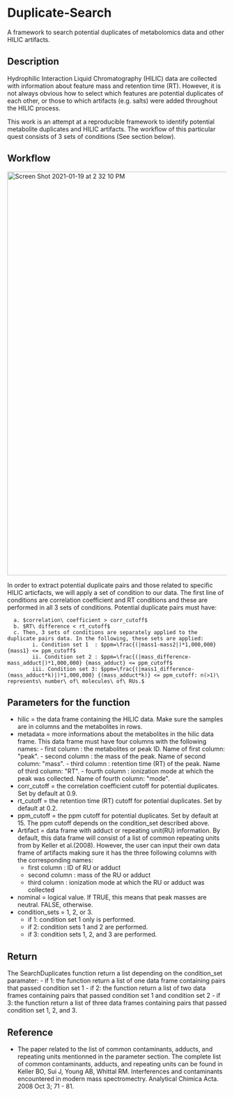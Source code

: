 # Duplicate-Search
A framework to search potential duplicates of metabolomics data and other HILIC artifacts. 

## Description

Hydrophilic Interaction Liquid Chromatography (HILIC) data are collected with information about feature mass and retention time (RT). However, it is not always obvious how to select which features are potential duplicates of each other, or those to which artifacts (e.g. salts) were added throughout the HILIC  process. 

This work is an attempt at a reproducible framework to identify potential metabolite duplicates and HILIC artifacts. The workflow of this particular quest consists of 3 sets of conditions (See section below).            

 ## Workflow 
 
<img width="925" alt="Screen Shot 2021-01-19 at 2 32 10 PM" src="https://user-images.githubusercontent.com/72724703/105083710-4a50bf00-5a63-11eb-8e7e-e65c9f7548bc.png">

In order to extract potential duplicate pairs and those related to specific HILIC articfacts, we will apply a set of condition to our data. 
The first line of conditions are correlation coefficient and RT conditions and these are performed in all 3 sets of conditions. Potential duplicate pairs must have:
      
      a. $correlation\ coefficient > corr_cutoff$
      b. $RT\ difference < rt_cutoff$
      c. Then, 3 sets of conditions are separately applied to the duplicate pairs data. In the following, these sets are applied:
            i. Condition set 1  : $ppm=\frac{(|mass1-mass2|)*1,000,000} {mass1} <= ppm_cutoff$
            ii. Condition set 2 : $ppm=\frac{(|mass_difference-mass_adduct|)*1,000,000} {mass_adduct} <= ppm_cutoff$
            iii. Condition set 3: $ppm=\frac{(|mass1_difference-(mass_adduct*k)|)*1,000,000} {(mass_adduct*k)} <= ppm_cutoff: n(>1)\ represents\ number\ of\ molecules\ of\ RUs.$
            
## Parameters for the function
  - hilic          = the data frame containing the HILIC data. Make sure the samples are in columns and the metabolites in rows. 
  - metadata       = more informations about the metabolites in the hilic data frame. This data frame must have four columns with the following names:
        - first column  : the metabolites or peak ID. Name of first column: "peak".
        - second column : the mass of the peak. Name of second column: "mass".
        - third column  : retention time (RT) of the peak. Name of third column: "RT".
        - fourth column : ionization mode at which the peak was collected. Name of fourth column: "mode".
   - corr_cutoff   = the correlation coefficient cutoff for potential duplicates. Set by default at 0.9.
   - rt_cutoff     = the retention time (RT) cutoff for potential duplicates. Set by default at 0.2.
   - ppm_cutoff    = the ppm cutoff for potential duplicates. Set by default at 15. The ppm cutoff depends on the condition_set described above. 
   - Artifact      = data frame with adduct or repeating unit(RU) information. By default, this data frame will consist of a list of common repeating units from by Keller et al.(2008). However, the user can input their own data frame of artifacts making sure it has the three following columns with the corresponding names:
        - first column  : ID of RU or adduct 
        - second column : mass of the RU or adduct
        - third column  : ionization mode at which the RU or adduct was collected
   - nominal        = logical value. If TRUE, this means that peak masses are neutral. FALSE, otherwise.
   - condition_sets = 1, 2, or 3. 
        - if 1: condition set 1 only is performed. 
        - if 2: condition sets 1 and 2 are performed. 
        - if 3: condition sets 1, 2, and 3 are performed.
 
 ## Return
 
The SearchDuplicates function return a list depending on the condition_set paramater:
    - if 1: the function return a list of one data frame containing pairs that passed condition set 1
    - if 2: the function return a list of two data frames containing pairs that passed condition set 1 and condition set 2
    - if 3: the function return a list of three data frames containing pairs that passed condition set 1, 2, and 3.
    
## Reference

- The paper related to the list of common contaminants, adducts, and repeating units mentionned in the parameter section. The complete list of common contaminants, adducts, and repeating units can be found in 
Keller BO, Sui J, Young AB, Whittal RM. Interferences and contaminants encountered in modern mass spectromectry. Analytical Chimica Acta. 2008 Oct 3; 71 - 81. 


